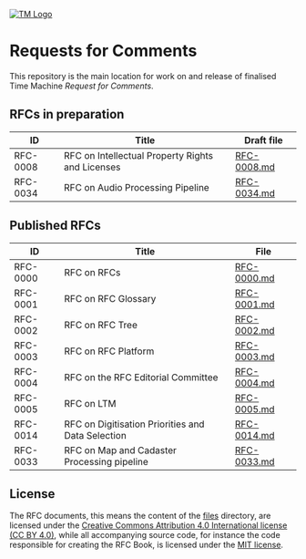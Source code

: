 [![TM Logo](tm_logo.png)](https://www.timemachine.eu)

# Requests for Comments

This repository is the main location for work on and release of finalised Time
Machine _Request for Comments_.

## RFCs in preparation

| ID       | Title                                            | Draft file                                       |
| -------- | ------------------------------------------------ | ------------------------------------------------ |
| RFC-0008 | RFC on Intellectual Property Rights and Licenses | [RFC-0008.md](files/drafts/RFC-0008/RFC-0008.md) |
| RFC-0034 | RFC on Audio Processing Pipeline                 | [RFC-0034.md](files/drafts/RFC-0008/RFC-0034.md) |

## Published RFCs

| ID       | Title                                             | File                                               |
| -------- | ------------------------------------------------- | -------------------------------------------------- |
| RFC-0000 | RFC on RFCs                                       | [RFC-0000.md](files/releases/RFC-0000/RFC-0000.md) |
| RFC-0001 | RFC on RFC Glossary                               | [RFC-0001.md](files/releases/RFC-0001/RFC-0001.md) |
| RFC-0002 | RFC on RFC Tree                                   | [RFC-0002.md](files/releases/RFC-0002/RFC-0002.md) |
| RFC-0003 | RFC on RFC Platform                               | [RFC-0003.md](files/releases/RFC-0003/RFC-0003.md) |
| RFC-0004 | RFC on the RFC Editorial Committee                | [RFC-0004.md](files/releases/RFC-0004/RFC-0004.md) |
| RFC-0005 | RFC on LTM                                        | [RFC-0005.md](files/releases/RFC-0005/RFC-0005.md) |
| RFC-0014 | RFC on Digitisation Priorities and Data Selection | [RFC-0014.md](files/releases/RFC-0014/RFC-0014.md) |
| RFC-0033 | RFC on Map and Cadaster Processing pipeline       | [RFC-0033.md](files/releases/RFC-0033/RFC-0033.md) |

## License

The RFC documents, this means the content of the [files](./files) directory, are
licensed under the
[Creative Commons Attribution 4.0 International license (CC BY 4.0)](https://creativecommons.org/licenses/by/4.0/),
while all accompanying source code, for instance the code responsible for
creating the RFC Book, is licensed under the [MIT license](./LICENSE.md).
